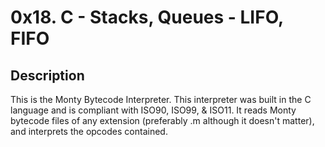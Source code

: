 # 0x18. C - Stacks, Queues - LIFO, FIFO

## Description
This is the Monty Bytecode Interpreter. This interpreter was built in the C language and is compliant with ISO90, ISO99, & ISO11. It reads Monty bytecode files of any extension (preferably .m although it doesn't matter), and interprets the opcodes contained.